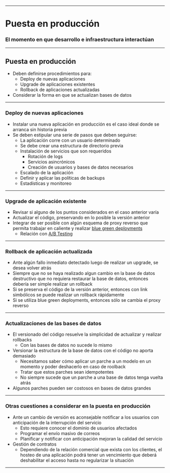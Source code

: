 ***
# Puesta en producción
### El momento en que desarrollo e infraestructura interactúan
---
## Puesta en producción
* Deben definirse procedimientos para:
  * Deploy de nuevas aplicaciones
  * Upgrade de aplicaciones existentes
  * Rollback de aplicaciones actualizadas
* Considerar la forma en que se actualizan bases de datos
---
### Deploy de nuevas aplicaciones

* Instalar una nueva aplicación en producción es el caso ideal donde se arranca
  sin historia previa
* Se deben estipular una serie de pasos que deben seguirse:
  * La aplicación corre con un usuario determinado
  * Se debe crear una estructura de directorio previa
  * Instalación de servicios que son requeridos
      * Rotación de logs
      * Servicios asincrónicos
      * Creación de usuarios y bases de datos necesarios
  * Escalado de la aplicación
  * Definir y aplicar las políticas de backups
  * Estadísticas y monitoreo
---
### Upgrade de aplicación existente
* Revisar si alguno de los puntos considerados en el caso anterior varía
* Actualizar el código, preservando en lo posible la versión anterior
* Integrar de ser posible con algún esquema de proxy reverso que permita
  trabajar en caliente y realizar [blue green deployments](http://martinfowler.com/bliki/BlueGreenDeployment.html)
  * Relación con [A/B Testing](https://en.wikipedia.org/wiki/A/B_testing)
---
### Rollback de aplicación actualizada
* Ante algún fallo inmediato detectado luego de realizar un upgrade, se desea
  volver atrás
* Siempre que no se haya realizado algun cambio en la base de datos destructivo
  que no requiera restaurar la base de datos, entonces debería ser simple
  realizar un rollback
* Si se preserva el código de la versión anterior, entonces con link simbólicos
  se puede realizar un rollback rápidamente
* Si se utiliza blue green deployments, entonces sólo se cambia el proxy reverso
---
### Actualizaciones de las bases de datos
* El versionado del código resuelve la simplicidad de actualizar y realizar
  rollbacks
  * Con las bases de datos no sucede lo mismo
* Versionar la estructura de la base de datos con el código no aporta demasiado
  * Necesitamos saber cómo aplicar un parche a un modelo en un momento y poder
    deshacerlo en caso de roolback
  * Tratar que estos parches sean idempotentes
  * No siempre sucede que un parche a una base de datos tenga vuelta atrás
* Algunos parches pueden ser costosos en bases de datos grandes
---
### Otras cuestiones a considerar en la puesta en producción
* Ante un cambio de versión es aconsejable notificar a los usuarios con
  anticipación de la interrupción del servicio
  * Esto requiere conocer el dominio de usuarios afectados
  * Programar el envío masivo de correos
  * Planificar y notificar con anticipación mejoran la calidad del servicio
* Gestión de contratos
  * Dependiendo de la relación comercial que exista con los clientes, el hosteo
    de una aplicación podrá tener un vencimiento que deberá deshabilitar el acceso
    hasta no regularizar la situación
***
